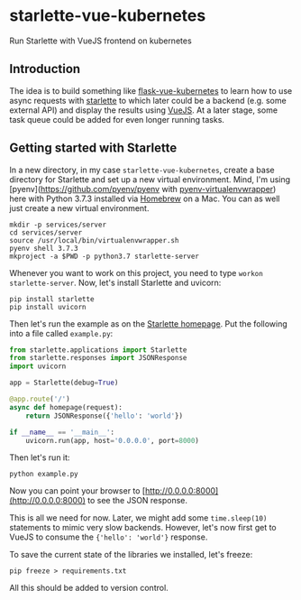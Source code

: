 # starlette-vue-kubernetes

Run Starlette with VueJS frontend on kubernetes

## Introduction

The idea is to build something like [flask-vue-kubernetes](https://testdriven.io/blog/running-flask-on-kubernetes/) to learn how to use async requests with [starlette](https://www.starlette.io/) to which later could be a backend (e.g. some external API) and display the results using [VueJS](https://vuejs.org/). At a later stage, some task queue could be added for even longer running tasks.

## Getting started with Starlette

In a new directory, in my case `starlette-vue-kubernetes`, create a base directory for Starlette and set up a new virtual environment. Mind, I'm using [pyenv](https://github.com/pyenv/pyenv with [pyenv-virtualenvwrapper](https://github.com/pyenv/pyenv-virtualenvwrapper)) here with Python 3.7.3 installed via [Homebrew](https://brew.sh/) on a Mac. You can as well just create a new virtual environment.

```shell
mkdir -p services/server
cd services/server
source /usr/local/bin/virtualenvwrapper.sh
pyenv shell 3.7.3
mkproject -a $PWD -p python3.7 starlette-server
```

Whenever you want to work on this project, you need to type `workon starlette-server`.
Now, let's install Starlette and uvicorn:

```shell
pip install starlette
pip install uvicorn
```

Then let's run the example as on the [Starlette homepage](https://www.starlette.io/). Put the following into a file called `example.py`:

```python
from starlette.applications import Starlette
from starlette.responses import JSONResponse
import uvicorn

app = Starlette(debug=True)

@app.route('/')
async def homepage(request):
    return JSONResponse({'hello': 'world'})

if __name__ == '__main__':
    uvicorn.run(app, host='0.0.0.0', port=8000)
```

Then let's run it:

```shell
python example.py
```

Now you can point your browser to [http://0.0.0.0:8000](http://0.0.0.0:8000) to see the JSON response.

This is all we need for now. Later, we might add some `time.sleep(10)` statements to mimic very slow backends. However, let's now first get to VueJS to consume the `{'hello': 'world'}` response.

To save the current state of the libraries we installed, let's freeze:

```shell
pip freeze > requirements.txt
```

All this should be added to version control.